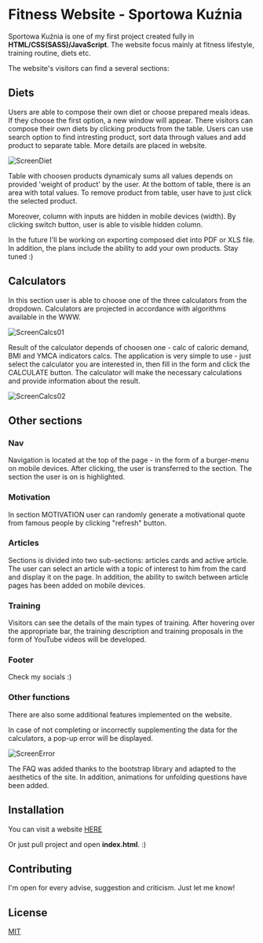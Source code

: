 # Fitness Website - Sportowa Kuźnia

Sportowa Kuźnia is one of my first project created fully in **HTML/CSS(SASS)/JavaScript**. The website focus mainly at fitness lifestyle, training routine, diets etc.

The website's visitors can find a several sections: 

## Diets
Users are able to compose their own diet or choose prepared meals ideas. If they choose the first option, a new window will appear. There visitors can compose their own diets by clicking products from the table. Users can use search option to find intresting product, sort data through values and add product to separate table. More details are placed in website.

![ScreenDiet](https://user-images.githubusercontent.com/91425812/184691133-5b2a7afb-1d32-4901-9c36-8c53a63db79f.PNG)

Table with choosen products dynamicaly sums all values depends on provided 'weight of product' by the user. At the bottom of table, there is an area with total values. To remove product from table, user have to just click the selected product.

Moreover, column with inputs are hidden in mobile devices (width). By clicking switch button, user is able to visible hidden column.

In the future I'll be working on exporting composed diet into PDF or XLS file. In addition, the plans include the ability to add your own products. Stay tuned :)

## Calculators
In this section user is able to choose one of the three calculators from the dropdown. Calculators are projected in accordance with algorithms available in the WWW.

![ScreenCalcs01](https://user-images.githubusercontent.com/91425812/184691166-3cf29ad6-5290-46e9-a1e7-a4f02a616a8c.PNG)

Result of the calculator depends of choosen one - calc of caloric demand, BMI and YMCA indicators calcs. The application is very simple to use - just select the calculator you are interested in, then fill in the form and click the CALCULATE button. The calculator will make the necessary calculations and provide information about the result.

![ScreenCalcs02](https://user-images.githubusercontent.com/91425812/184691190-c4051f64-f613-4857-b7f6-e5e45c8ef620.PNG)

## Other sections

### Nav
Navigation is located at the top of the page - in the form of a burger-menu on mobile devices. After clicking, the user is transferred to the section. The section the user is on is highlighted.

### Motivation
In section MOTIVATION user can randomly generate a motivational quote from famous people by clicking "refresh" button.

### Articles
Sections is divided into two sub-sections: articles cards and active article. The user can select an article with a topic of interest to him from the card and display it on the page. In addition, the ability to switch between article pages has been added on mobile devices.

### Training
Visitors can see the details of the main types of training. After hovering over the appropriate bar, the training description and training proposals in the form of YouTube videos will be developed.

### Footer
Check my socials :)

### Other functions
There are also some additional features implemented on the website.

In case of not completing or incorrectly supplementing the data for the calculators, a pop-up error will be displayed.

![ScreenError](https://user-images.githubusercontent.com/91425812/184691204-c3903bc6-b875-4832-85e7-d1482f5633eb.PNG)

The FAQ was added thanks to the bootstrap library and adapted to the aesthetics of the site. In addition, animations for unfolding questions have been added.

## Installation
You can visit a website [HERE](https://miglvnc.github.io/SportowaKuznia/)

Or just pull project and open **index.html**. :)


## Contributing
I'm open for every advise, suggestion and criticism. Just let me know!

## License
[MIT](https://choosealicense.com/licenses/mit/)
